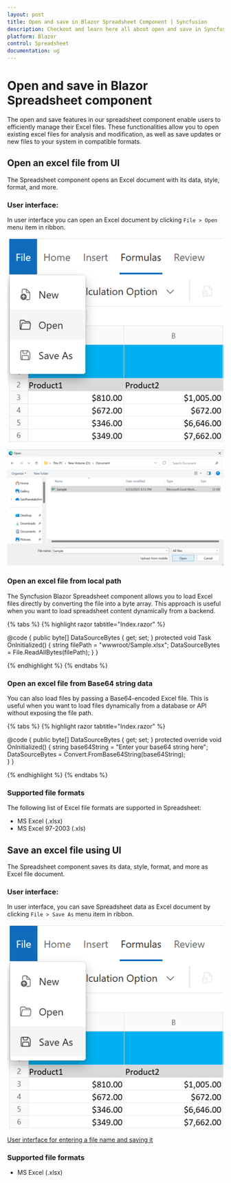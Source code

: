 ```yaml
---
layout: post
title: Open and save in Blazor Spreadsheet Component | Syncfusion
description: Checkout and learn here all about open and save in Syncfusion Blazor Spreadsheet component and more | Syncfusion.
platform: Blazor
control: Spreadsheet
documentation: ug
---
```


# Open and save in Blazor Spreadsheet component

The open and save features in our spreadsheet component enable users to efficiently manage their Excel files. These functionalities allow you to open existing excel files for analysis and modification, as well as save updates or new files to your system in compatible formats.

## Open an excel file from UI
The Spreadsheet component opens an Excel document with its data, style, format, and more. 

### User interface:
In user interface you can open an Excel document by clicking `File > Open` menu item in ribbon.

![User interface showing the File menu with Open option](./images/file-open-feature.png)

![Excel file from file explorer](./images/select-excel-file.png)

### Open an excel file from local path

The Syncfusion Blazor Spreadsheet component allows you to load Excel files directly by converting the file into a byte array. This approach is useful when you want to load spreadsheet content dynamically from a backend.

{% tabs %}
{% highlight razor tabtitle="Index.razor" %}

<SfSpreadsheet DataSource="DataSourceBytes" >
    <SpreadsheetRibbon></SpreadsheetRibbon>
</SfSpreadsheet>

@code {
    public byte[] DataSourceBytes { get; set; }
    protected void Task OnInitialized()
    {
        string filePath = "wwwroot/Sample.xlsx";
        DataSourceBytes = File.ReadAllBytes(filePath);
    }
}

{% endhighlight %}
{% endtabs %}

### Open an excel file from Base64 string data

You can also load files by passing a Base64-encoded Excel file. This is useful when you want to load files dynamically from a database or API without exposing the file path.

{% tabs %}
{% highlight razor tabtitle="Index.razor" %}

 <SfSpreadsheet DataSource="DataSourceBytes" >
    <SpreadsheetRibbon></SpreadsheetRibbon>
 </SfSpreadsheet>

@code {
    public byte[] DataSourceBytes { get; set; }
    protected override void OnInitialized()
    {
        string base64String = "Enter your base64 string here";
        DataSourceBytes = Convert.FromBase64String(base64String);     
    }
}

{% endhighlight %}
{% endtabs %}

### Supported file formats
The following list of Excel file formats are supported in Spreadsheet:
* MS Excel (.xlsx)
* MS Excel 97-2003 (.xls)

## Save an excel file using UI
The Spreadsheet component saves its data, style, format, and more as Excel file document.

### User interface:
In user interface, you can save Spreadsheet data as Excel document by clicking `File > Save As` menu item in ribbon.

![User interface showing the File menu with Save option](./images/file-save-feature.png)

[User interface for entering a file name and saving it](./images/file-save-dialogbox.png)

### Supported file formats
* MS Excel (.xlsx)